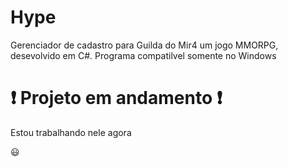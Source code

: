 # Hype
<p>Gerenciador de cadastro para Guilda do Mir4 um jogo MMORPG, desevolvido em C#. Programa compatilvel somente no Windows </p>

# ❗ Projeto em andamento ❗
<p>Estou trabalhando nele agora</p> 😃
